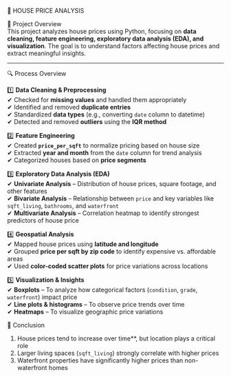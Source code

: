 🏡 HOUSE PRICE ANALYSIS

📌 Project Overview  
This project analyzes house prices using Python, focusing on **data cleaning, feature engineering, exploratory data analysis (EDA), and visualization**. The goal is to understand factors affecting house prices and extract meaningful insights.  

---

🔍 Process Overview  

1️⃣ **Data Cleaning & Preprocessing**  
✔ Checked for **missing values** and handled them appropriately  
✔ Identified and removed **duplicate entries**  
✔ Standardized **data types** (e.g., converting `date` column to datetime)  
✔ Detected and removed **outliers** using the **IQR method**  

2️⃣ **Feature Engineering**  
✔ Created **`price_per_sqft`** to normalize pricing based on house size  
✔ Extracted **year and month** from the `date` column for trend analysis  
✔ Categorized houses based on **price segments**  

3️⃣ **Exploratory Data Analysis (EDA)**  
✔ **Univariate Analysis** – Distribution of house prices, square footage, and other features  
✔ **Bivariate Analysis** – Relationship between `price` and key variables like `sqft_living`, `bathrooms`, and `waterfront`  
✔ **Multivariate Analysis** – Correlation heatmap to identify strongest predictors of house price  

4️⃣ **Geospatial Analysis**  
✔ Mapped house prices using **latitude and longitude**  
✔ Grouped **price per sqft by zip code** to identify expensive vs. affordable areas  
✔ Used **color-coded scatter plots** for price variations across locations  

5️⃣ **Visualization & Insights**  
✔ **Boxplots** – To analyze how categorical factors (`condition`, `grade`, `waterfront`) impact price  
✔ **Line plots & histograms** – To observe price trends over time  
✔ **Heatmaps** – To visualize geographic price variations  

 🚀 Conclusion  
1) House prices tend to increase over time**, but location plays a critical role  
2) Larger living spaces (`sqft_living`) strongly correlate with higher prices
3) Waterfront properties have significantly higher prices than non-waterfront homes 

